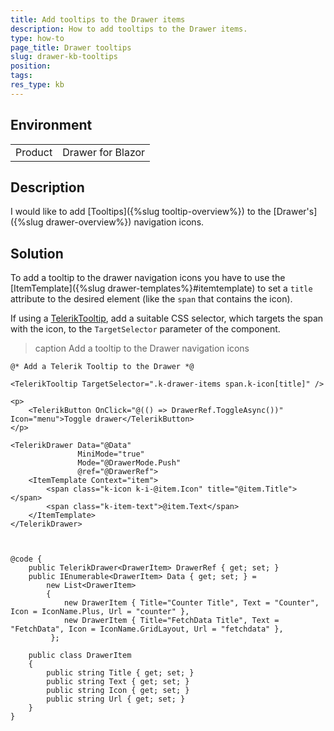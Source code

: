 ```yaml
---
title: Add tooltips to the Drawer items
description: How to add tooltips to the Drawer items.
type: how-to
page_title: Drawer tooltips
slug: drawer-kb-tooltips
position:
tags:
res_type: kb
---
```


## Environment
<table>
	<tbody>
		<tr>
			<td>Product</td>
			<td>Drawer for Blazor</td>
		</tr>
	</tbody>
</table>


## Description

I would like to add [Tooltips]({%slug tooltip-overview%}) to the [Drawer's]({%slug drawer-overview%}) navigation icons.


## Solution

To add a tooltip to the drawer navigation icons you have to use the [ItemTemplate]({%slug drawer-templates%}#itemtemplate) to set a `title` attribute to the desired element (like the `span` that contains the icon).

If using a [TelerikTooltip](https://demos.telerik.com/blazor-ui/tooltip/overview), add a suitable CSS selector, which targets the span with the icon, to the `TargetSelector` parameter of the component.

>caption Add a tooltip to the Drawer navigation icons

````CSHTML
@* Add a Telerik Tooltip to the Drawer *@

<TelerikTooltip TargetSelector=".k-drawer-items span.k-icon[title]" />

<p>
    <TelerikButton OnClick="@(() => DrawerRef.ToggleAsync())" Icon="menu">Toggle drawer</TelerikButton>
</p>

<TelerikDrawer Data="@Data"
               MiniMode="true"
               Mode="@DrawerMode.Push"
               @ref="@DrawerRef">
    <ItemTemplate Context="item">
        <span class="k-icon k-i-@item.Icon" title="@item.Title"></span>
        <span class="k-item-text">@item.Text</span>
    </ItemTemplate>
</TelerikDrawer>



@code {
    public TelerikDrawer<DrawerItem> DrawerRef { get; set; }
    public IEnumerable<DrawerItem> Data { get; set; } =
        new List<DrawerItem>
        {
            new DrawerItem { Title="Counter Title", Text = "Counter", Icon = IconName.Plus, Url = "counter" },
            new DrawerItem { Title="FetchData Title", Text = "FetchData", Icon = IconName.GridLayout, Url = "fetchdata" },
         };

    public class DrawerItem
    {
        public string Title { get; set; }
        public string Text { get; set; }
        public string Icon { get; set; }
        public string Url { get; set; }
    }
}
````

